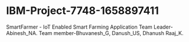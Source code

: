 # IBM-Project-7748-1658897411
SmartFarmer - IoT Enabled Smart Farming Application
Team Leader-Abinesh_NA.
Team member-Bhuvanesh_G,
            Danush_US,
            Dhanush Raaj_K.
